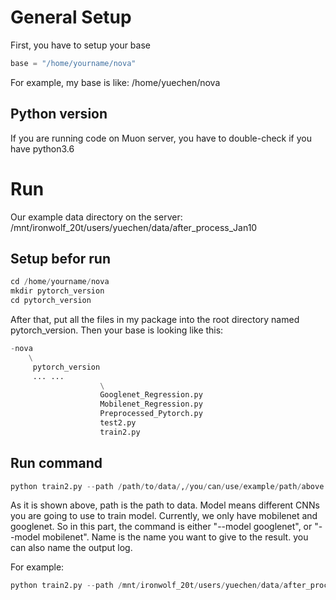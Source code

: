 # General Setup
First, you have to setup your base
```python
base = "/home/yourname/nova" 
```
For example, my base is like: /home/yuechen/nova
## Python version
If you are running code on Muon server, you have to double-check if you have python3.6

# Run 
Our example data directory on the server: /mnt/ironwolf_20t/users/yuechen/data/after_process_Jan10
## Setup befor run
```python
cd /home/yourname/nova
mkdir pytorch_version
cd pytorch_version
```
After that, put all the files in my package into the root directory named pytorch_version. Then your base is looking like this:
```python
-nova
    \
     pytorch_version
     ... ...
                    \
                    Googlenet_Regression.py
                    Mobilenet_Regression.py
                    Preprocessed_Pytorch.py
                    test2.py
                    train2.py


```
## Run command
```python
python train2.py --path /path/to/data/,/you/can/use/example/path/above --model model --name name_you_wanna_to_give | tee name_of_log_you_wanna_to_give.log
```
As it is shown above, path is the path to data. 
Model means different CNNs you are going to use to train model. Currently, we only have mobilenet and googlenet. So in this part, the command is either "--model googlenet", or "--model mobilenet".
Name is the name you want to give to the result.
you can also name the output log.

For example:
```python
python train2.py --path /mnt/ironwolf_20t/users/yuechen/data/after_process_Jan10 --model googlenet --name train_tau_pytorch | tee train_tau_pytorch_29th_May.log
```



